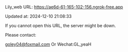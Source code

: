 Lily_web URL: https://ae6d-61-165-102-156.ngrok-free.app

Updated at: 2024-12-10 21:08:33

If you cannot open this URL, the server might be down.

Please contact: 

goley04@foxmail.com Or Wechat:GL_yeaH